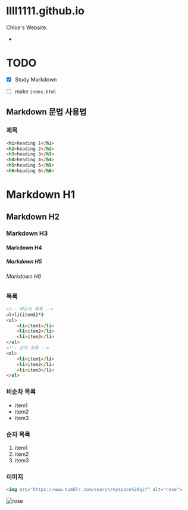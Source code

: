 # llll1111.github.io
Chloe's Website.

-

# TODO

- [x] Study Markdown
- [ ] make `index.html`


## Markdown 문법 사용법

### 제목

```html
<h1>heading 1</h1>
<h2>heading 2</h2>
<h3>heading 3</h3>
<h4>heading 4</h4>
<h5>heading 5</h5>
<h6>heading 6</h6>
```

# Markdown H1
## Markdown H2
### Markdown H3
#### Markdown H4
##### Markdown H5
###### Markdown H6

### 목록

```html
<!-- 비순차 목록 -->
ul>li{item$}*3
<ul>
	<li>item1</li>
	<li>item2</li>
	<li>item3</li>
</ul>
<!-- 순차 목록 -->
<ol>
	<li>item1</li>
	<li>item2</li>
	<li>item3</li>
</ol>
```

### 비순차 목록

- item1
- item2
- item3

### 순차 목록

1. item1
1. item2
1. item3

### 이미지

```html
<img src="https://www.tumblr.com/search/myspace%20gif" alt="rose">
```

![rose](https://www.tumblr.com/search/myspace%20gif)